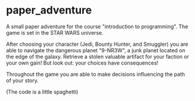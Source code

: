 # paper_adventure

A small paper adventure for the course "introduction to programming". 
The game is set in the STAR WARS universe. 

After choosing your character (Jedi, Bounty Hunter, and Smuggler) you are able to navigate the dangerous planet "9-NR3W", a junk planet located on the edge of the galaxy. 
Retrieve a stolen valuable artifact for your faction or your own gain! 
But look out: your choices have consequences!

Throughout the game you are able to make decisions influencing the path of your story.

(The code is a little spaghetti)
